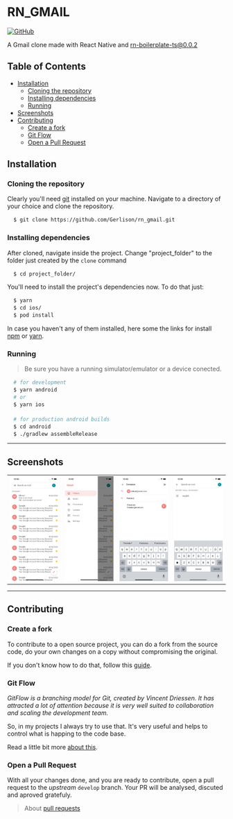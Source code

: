 # RN_GMAIL

[![GitHub](https://img.shields.io/github/license/Gerlison/rjs_scrum_board)](https://github.com/Gerlison/rn_gmail/blob/master/docs/LICENSE)

A Gmail clone made with React Native and [rn-boilerplate-ts@0.0.2](https://www.npmjs.com/package/@gerlison/rn-boilerplate-ts)

## Table of Contents

- [Installation](#installation)
  - [Cloning the repository](#cloning-the-repository)
  - [Installing dependencies](#installing-dependencies)
  - [Running](#running)
- [Screenshots](#screenshots)
- [Contributing](#contributing)
  - [Create a fork](#create-a-fork)
  - [Git Flow](#git-flow)
  - [Open a Pull Request](#open-a-pull-request)

## Installation

### Cloning the repository

Clearly you'll need [git](https://git-scm.com/book/en/v2/Getting-Started-Installing-Git) installed on your machine.
Navigate to a directory of your choice and clone the repository.

```bash
  $ git clone https://github.com/Gerlison/rn_gmail.git
```

### Installing dependencies

After cloned, navigate inside the project. Change "project_folder" to the folder just created by the `clone` command

```bash
  $ cd project_folder/
```

You'll need to install the project's dependencies now. To do that just:

```bash
  $ yarn
  $ cd ios/
  $ pod install
```

In case you haven't any of them installed, here some the links for install [npm](https://www.npmjs.com/get-npm) or [yarn](https://classic.yarnpkg.com/pt-BR/docs/install/#mac-stable).

### Running

> Be sure you have a running simulator/emulator or a device conected.

```bash
  # for development
  $ yarn android
  # or
  $ yarn ios

  # for production android builds
  $ cd android
  $ ./gradlew assembleRelease
```

---

## Screenshots

|                                                                                                    |                                                                                                    |                                                                                                    |                                                                                                    |
| -------------------------------------------------------------------------------------------------- | -------------------------------------------------------------------------------------------------- | -------------------------------------------------------------------------------------------------- | -------------------------------------------------------------------------------------------------- |
| <img width="1604" alt="screen shot 2017-08-07 at 12 18 15 pm" src="./docs/assets/screenshot1.png"> | <img width="1604" alt="screen shot 2017-08-07 at 12 18 15 pm" src="./docs/assets/screenshot2.png"> | <img width="1604" alt="screen shot 2017-08-07 at 12 18 15 pm" src="./docs/assets/screenshot3.png"> | <img width="1604" alt="screen shot 2017-08-07 at 12 18 15 pm" src="./docs/assets/screenshot4.png"> |

---

## Contributing

### Create a fork

To contribute to a open source project, you can do a fork from the source code, do your own changes on a copy without compromising the original.

If you don't know how to do that, follow this [guide](https://help.github.com/pt/github/getting-started-with-github/fork-a-repo).

### Git Flow

_GitFlow is a branching model for Git, created by Vincent Driessen. It has attracted a lot of attention because it is very well suited to collaboration and scaling the development team._

So, in my projects I always try to use that. It's very useful and helps to control what is happing to the code base.

Read a little bit more [about this](https://datasift.github.io/gitflow/IntroducingGitFlow.html).

### Open a Pull Request

With all your changes done, and you are ready to contribute, open a pull request to the _upstream_ `develop` branch. Your PR will be analysed, discuted and aproved gratefuly.

> About [pull requests](https://help.github.com/pt/github/collaborating-with-issues-and-pull-requests/about-pull-requests)
